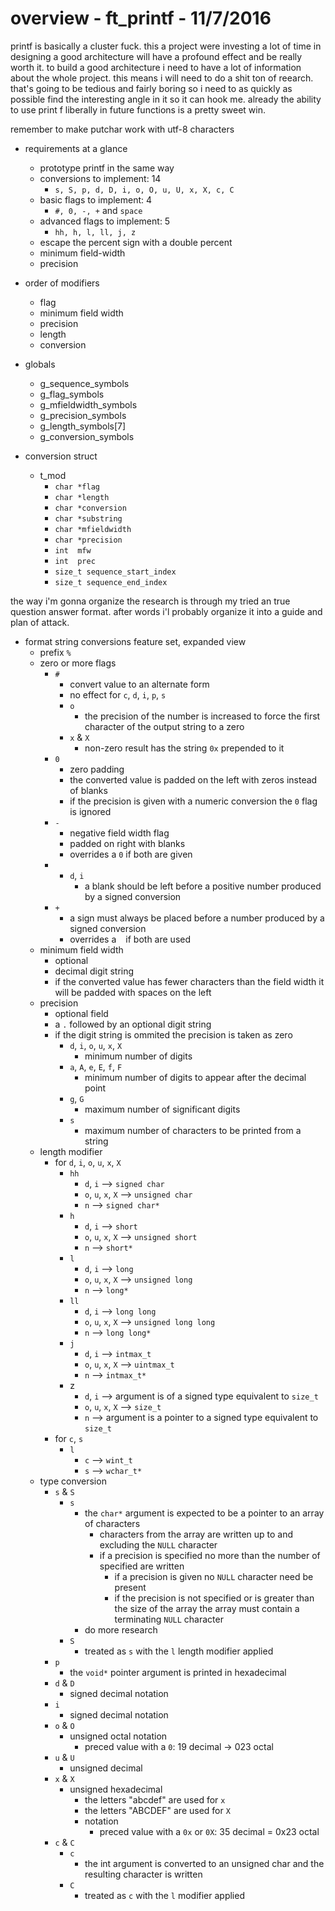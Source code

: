 # overview - ft_printf - 11/7/2016

printf is basically a cluster fuck. this a project were investing a lot of time in designing a good architecture will have a profound effect and be really worth it. to build a good architecture i need to have a lot of information about the whole project. this means i will need to do a shit ton of reearch. that's going to be tedious and fairly boring so i need to as quickly as possible find the interesting angle in it so it can hook me. already the ability to use print f liberally in future functions is a pretty sweet win. 

remember to make putchar work with utf-8 characters

* requirements at a glance
	* prototype printf in the same way
	* conversions to implement: 14
		* `s, S, p, d, D, i, o, O, u, U, x, X, c, C`
	* basic flags to implement: 4
		* `#, 0, -, +` and `space`
	* advanced flags to implement: 5
		* `hh, h, l, ll, j, z`
	* escape the percent sign with a double percent
	* minimum field-width
	* precision

* order of modifiers
	* flag
	* minimum field width
	* precision
	* length
	* conversion

* globals
	* g_sequence_symbols 
	* g_flag_symbols 
	* g_mfieldwidth_symbols 
	* g_precision_symbols
	* g_length_symbols[7] 
	* g_conversion_symbols 

* conversion struct 
	* t_mod
		* `char	*flag`
		* `char *length`
		* `char *conversion`
		* `char *substring`
		* `char *mfieldwidth`
		* `char *precision`
		* `int 	mfw`
		* `int	prec`
		* `size_t sequence_start_index`
		* `size_t sequence_end_index`

the way i'm gonna organize the research is through my tried an true question answer format. after words i'l probably organize it into a guide and plan of attack.

* format string conversions feature set, expanded view
	* prefix `%`
	* zero or more flags
		* `#`
			* convert value to an alternate form
			* no effect for `c`, `d`, `i`, `p`, `s`
			* `o`
				* the precision of the number is increased to force the first character of the output string to a zero
			* `x` & `X`
				* non-zero result has the string `0x` prepended to it			
		* `0`
			* zero padding
			* the converted value is padded on the left with zeros instead of blanks
			* if the precision is given with a numeric conversion the `0` flag is ignored
		* `-`
			* negative field width flag			
			* padded on right with blanks
			* overrides a `0` if both are given
		* ` `
			* `d`, `i`
				* a blank should be left before a positive number produced by a signed conversion
		* `+`
			* a sign must always be placed before a number produced by a signed conversion
			* overrides a ` ` if both are used
	* minimum field width
		* optional
		* decimal digit string
		* if the converted value has fewer characters than the field width it will be padded with spaces on the left
	* precision
		* optional field
		* a `.` followed by an optional digit string
		* if the digit string is ommited the precision is taken as zero
			* `d`, `i`, `o`, `u`, `x`, `X`
				* minimum number of digits
			* `a`, `A`, `e`, `E`, `f`, `F`
				* minimum number of digits to appear after the decimal point
			* `g`, `G`
				* maximum number of significant digits
			* `s`
				* maximum number of characters to be printed from a string
	* length modifier
		* for `d`, `i`, `o`, `u`, `x`, `X`
			* `hh`
				* `d`, `i` 				--> `signed char`
				* `o`, `u`, `x`, `X`	--> `unsigned char`
				* `n`					--> `signed char*`
			* `h`
				* `d`, `i` 				--> `short`
				* `o`, `u`, `x`, `X`	--> `unsigned short`
				* `n`					--> `short*`
			* `l`
				* `d`, `i` 				--> `long`
				* `o`, `u`, `x`, `X`	--> `unsigned long`
				* `n`					--> `long*`
			* `ll`
				* `d`, `i` 				--> `long long`
				* `o`, `u`, `x`, `X`	--> `unsigned long long`
				* `n`					--> `long long*`
			* `j`
				* `d`, `i` 				--> `intmax_t`
				* `o`, `u`, `x`, `X`	--> `uintmax_t`
				* `n`					--> `intmax_t*`
			* z
				* `d`, `i` 				--> argument is of a signed type equivalent to `size_t`
				* `o`, `u`, `x`, `X`	--> `size_t`
				* `n`					--> argument is a pointer to a signed type equivalent to `size_t`
		* for `c`, `s`
			* `l`
				* `c` --> `wint_t`
				* `s` --> `wchar_t*`
	* type conversion
		* `s` & `S`
			* `s`
				* the `char*` argument is expected to be a pointer to an array of characters 
					* characters from the array are written up to and excluding the `NULL` character
					* if a precision is specified no more than the number of specified are written
						* if a precision is given no `NULL` character need be present 
						* if the precision is not specified or is greater than the size of the array the array must contain a terminating `NULL` character
				* do more research
			* `S`
				* treated as `s` with the `l` length modifier applied						
		* `p`
			* the `void*` pointer argument is printed in hexadecimal
		* `d` & `D`
			* signed decimal notation
		* `i`
			* signed decimal notation
		* `o` & `O`
			* unsigned octal notation
				* preced value with a `0`: 19 decimal -> 023 octal
		* `u` & `U`
			* unsigned decimal
		* `x` & `X`
			* unsigned hexadecimal
				* the letters "abcdef" are used for `x`
				* the letters "ABCDEF" are used for `X`
				* notation
					* preced value with a `0x` or `0X`: 35 decimal = 0x23 octal
		* `c` & `C`
			* `c`
				* the int argument is converted to an unsigned char and the resulting character is written
			* `C`
				* treated as `c` with the `l` modifier applied






